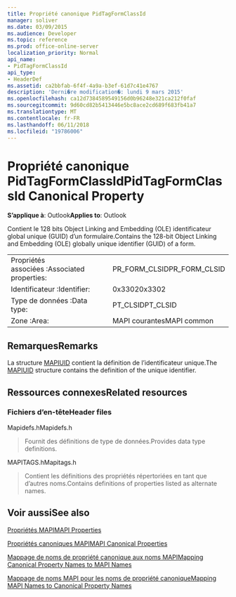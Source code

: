 ```yaml
---
title: Propriété canonique PidTagFormClassId
manager: soliver
ms.date: 03/09/2015
ms.audience: Developer
ms.topic: reference
ms.prod: office-online-server
localization_priority: Normal
api_name:
- PidTagFormClassId
api_type:
- HeaderDef
ms.assetid: ca2bbfab-6f4f-4a9a-b3ef-61d7c41e4767
description: 'Derni�re modification�: lundi 9 mars 2015'
ms.openlocfilehash: ca12d7384589549156d0b96248e321ca212f0faf
ms.sourcegitcommit: 9d60cd82b5413446e5bc8ace2cd689f683fb41a7
ms.translationtype: MT
ms.contentlocale: fr-FR
ms.lasthandoff: 06/11/2018
ms.locfileid: "19786006"
---
```

# <a name="pidtagformclassid-canonical-property"></a><span data-ttu-id="a88c0-103">Propriété canonique PidTagFormClassId</span><span class="sxs-lookup"><span data-stu-id="a88c0-103">PidTagFormClassId Canonical Property</span></span>

  
  
<span data-ttu-id="a88c0-104">**S’applique à**: Outlook</span><span class="sxs-lookup"><span data-stu-id="a88c0-104">**Applies to**: Outlook</span></span> 
  
<span data-ttu-id="a88c0-105">Contient le 128 bits Object Linking and Embedding (OLE) identificateur global unique (GUID) d’un formulaire.</span><span class="sxs-lookup"><span data-stu-id="a88c0-105">Contains the 128-bit Object Linking and Embedding (OLE) globally unique identifier (GUID) of a form.</span></span> 
  
|||
|:-----|:-----|
|<span data-ttu-id="a88c0-106">Propriétés associées :</span><span class="sxs-lookup"><span data-stu-id="a88c0-106">Associated properties:</span></span>  <br/> |<span data-ttu-id="a88c0-107">PR_FORM_CLSID</span><span class="sxs-lookup"><span data-stu-id="a88c0-107">PR_FORM_CLSID</span></span>  <br/> |
|<span data-ttu-id="a88c0-108">Identificateur :</span><span class="sxs-lookup"><span data-stu-id="a88c0-108">Identifier:</span></span>  <br/> |<span data-ttu-id="a88c0-109">0x3302</span><span class="sxs-lookup"><span data-stu-id="a88c0-109">0x3302</span></span>  <br/> |
|<span data-ttu-id="a88c0-110">Type de données :</span><span class="sxs-lookup"><span data-stu-id="a88c0-110">Data type:</span></span>  <br/> |<span data-ttu-id="a88c0-111">PT_CLSID</span><span class="sxs-lookup"><span data-stu-id="a88c0-111">PT_CLSID</span></span>  <br/> |
|<span data-ttu-id="a88c0-112">Zone :</span><span class="sxs-lookup"><span data-stu-id="a88c0-112">Area:</span></span>  <br/> |<span data-ttu-id="a88c0-113">MAPI courantes</span><span class="sxs-lookup"><span data-stu-id="a88c0-113">MAPI common</span></span>  <br/> |
   
## <a name="remarks"></a><span data-ttu-id="a88c0-114">Remarques</span><span class="sxs-lookup"><span data-stu-id="a88c0-114">Remarks</span></span>

<span data-ttu-id="a88c0-115">La structure [MAPIUID](mapiuid.md) contient la définition de l’identificateur unique.</span><span class="sxs-lookup"><span data-stu-id="a88c0-115">The [MAPIUID](mapiuid.md) structure contains the definition of the unique identifier.</span></span> 
  
## <a name="related-resources"></a><span data-ttu-id="a88c0-116">Ressources connexes</span><span class="sxs-lookup"><span data-stu-id="a88c0-116">Related resources</span></span>

### <a name="header-files"></a><span data-ttu-id="a88c0-117">Fichiers d’en-tête</span><span class="sxs-lookup"><span data-stu-id="a88c0-117">Header files</span></span>

<span data-ttu-id="a88c0-118">Mapidefs.h</span><span class="sxs-lookup"><span data-stu-id="a88c0-118">Mapidefs.h</span></span>
  
> <span data-ttu-id="a88c0-119">Fournit des définitions de type de données.</span><span class="sxs-lookup"><span data-stu-id="a88c0-119">Provides data type definitions.</span></span>
    
<span data-ttu-id="a88c0-120">MAPITAGS.h</span><span class="sxs-lookup"><span data-stu-id="a88c0-120">Mapitags.h</span></span>
  
> <span data-ttu-id="a88c0-121">Contient les définitions des propriétés répertoriées en tant que d’autres noms.</span><span class="sxs-lookup"><span data-stu-id="a88c0-121">Contains definitions of properties listed as alternate names.</span></span>
    
## <a name="see-also"></a><span data-ttu-id="a88c0-122">Voir aussi</span><span class="sxs-lookup"><span data-stu-id="a88c0-122">See also</span></span>



[<span data-ttu-id="a88c0-123">Propriétés MAPI</span><span class="sxs-lookup"><span data-stu-id="a88c0-123">MAPI Properties</span></span>](mapi-properties.md)
  
[<span data-ttu-id="a88c0-124">Propriétés canoniques MAPI</span><span class="sxs-lookup"><span data-stu-id="a88c0-124">MAPI Canonical Properties</span></span>](mapi-canonical-properties.md)
  
[<span data-ttu-id="a88c0-125">Mappage de noms de propriété canonique aux noms MAPI</span><span class="sxs-lookup"><span data-stu-id="a88c0-125">Mapping Canonical Property Names to MAPI Names</span></span>](mapping-canonical-property-names-to-mapi-names.md)
  
[<span data-ttu-id="a88c0-126">Mappage de noms MAPI pour les noms de propriété canonique</span><span class="sxs-lookup"><span data-stu-id="a88c0-126">Mapping MAPI Names to Canonical Property Names</span></span>](mapping-mapi-names-to-canonical-property-names.md)


